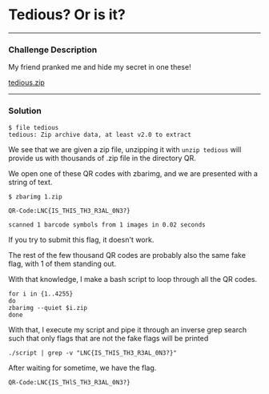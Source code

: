 # Tedious? Or is it?
---

### Challenge Description

My friend pranked me and hide my secret in one these!

[tedious.zip](https://github.com/caprinux/LagNCrash/files/6128364/tedious.zip)

---

### Solution

```
$ file tedious
tedious: Zip archive data, at least v2.0 to extract
```

We see that we are given a zip file, unzipping it with `unzip tedious` will provide us with thousands of .zip file in the directory QR.

We open one of these QR codes with zbarimg, and we are presented with a string of text.

```
$ zbarimg 1.zip 

QR-Code:LNC{IS_THIS_TH3_R3AL_0N3?}

scanned 1 barcode symbols from 1 images in 0.02 seconds
```

If you try to submit this flag, it doesn't work.

The rest of the few thousand QR codes are probably also the same fake flag, with 1 of them standing out.

With that knowledge, I make a bash script to loop through all the QR codes.

```
for i in {1..4255}
do
zbarimg --quiet $i.zip
done
```

With that, I execute my script and pipe it through an inverse grep search such that only flags that are not the fake flags will be printed

```
./script | grep -v "LNC{IS_THIS_TH3_R3AL_0N3?}"
```

After waiting for sometime, we have the flag.

```
QR-Code:LNC{IS_THlS_TH3_R3AL_0N3?}
```





